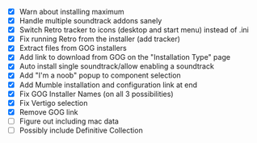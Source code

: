 - [X] Warn about installing maximum
- [X] Handle multiple soundtrack addons sanely
- [X] Switch Retro tracker to icons (desktop and start menu) instead of .ini
- [X] Fix running Retro from the installer (add tracker)
- [X] Extract files from GOG installers
- [X] Add link to download from GOG on the "Installation Type" page
- [X] Auto install single soundtrack/allow enabling a soundtrack
- [X] Add "I'm a noob" popup to component selection
- [X] Add Mumble installation and configuration link at end
- [X] Fix GOG Installer Names (on all 3 possibilities)
- [X] Fix Vertigo selection
- [X] Remove GOG link
- [ ] Figure out including mac data
- [ ] Possibly include Definitive Collection
